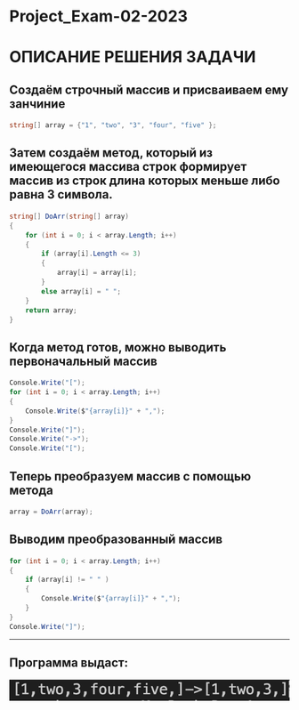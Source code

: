 # Project_Exam-02-2023
# ОПИСАНИЕ РЕШЕНИЯ ЗАДАЧИ
## Создаём строчный массив и присваиваем ему занчиние
```C#
string[] array = {"1", "two", "3", "four", "five" };
```
## Затем создаём метод, который из имеющегося массива строк формирует массив из строк длина которых меньше либо равна 3 символа.
```C#
string[] DoArr(string[] array)
{
    for (int i = 0; i < array.Length; i++)
    {
        if (array[i].Length <= 3)
        {
            array[i] = array[i];
        }
        else array[i] = " ";
    }
    return array;
}
```
## Когда метод готов, можно выводить первоначальный массив
```C#
Console.Write("[");
for (int i = 0; i < array.Length; i++)
{
    Console.Write($"{array[i]}" + ",");
}
Console.Write("]");
Console.Write("->");
Console.Write("[");
```
## Теперь преобразуем массив с помощью метода
```C#
array = DoArr(array);
```
## Выводим преобразованный массив
```C#
for (int i = 0; i < array.Length; i++)
{
    if (array[i] != " " )
    {
        Console.Write($"{array[i]}" + ",");
    }
}
Console.Write("]");
```
----
## Программа выдаст:
![Alt-текст](https://github.com/ArtemKostornov/Project_Exam-02-2023/blob/c4218b9138bb41a13a513e3ccfe6ffd282bedd7d/screenshot.png "скрин")
